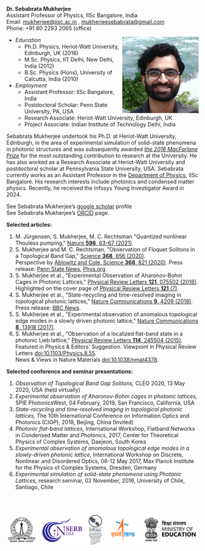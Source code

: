 **Dr. Sebabrata Mukherjee**<br />
Assistant Professor of Physics, IISc Bangalore, India <br />
Email: mukherjee@iisc.ac.in ,
mukherjeesebabrata@gmail.com <br />
Phone: +91 80 2293 2065 (office)

 
<img align="right" src="images/me.jpeg" width="200"/>

- *Education* 
  - Ph.D. Physics, Heriot-Watt University, Edinburgh, UK (2016) 
  - M.Sc. Physics, IIT Delhi, New Delhi, India (2012) 
  - B.Sc. Physics (Hons), University of Calcutta, India (2010) 
- *Employment* 
  - Assistant Professor: IISc Bangalore, India
  - Postdoctoral Scholar: Penn State University, PA, USA
  - Research Associate: Heriot-Watt University, Edinburgh, UK
  - Project Associate: Indian Institute of Technology Delhi, India



Sebabrata Mukherjee undertook his Ph.D. at Heriot-Watt University, Edinburgh, in the area of experimental simulation of solid-state phenomena in photonic structures and was subsequently awarded 
<a href="https://www.hw.ac.uk/uk/students/doc/macfarlane-fund-poster.pdf" target="_blank">*the 2016 MacFarlane Prize*</a> for the most outstanding contribution to research at the University. He has also worked as a Research Associate at Heriot-Watt University and postdoctoral scholar at Pennsylvania State University, USA. 
Sebabrata currently works as an Assistant Professor in the <a href="http://www.physics.iisc.ernet.in/people-faculty.php" target="_blank">Department of Physics</a>, IISc Bangalore.  His research interests include photonics and condensed matter physics. Recently, he received the Infosys Young Investigator Award in 2024. <br />


See Sebabrata Mukherjee’s <a href="https://scholar.google.co.uk/citations?hl=en&user=M29JjtAAAAAJ" target="_blank">google scholar</a> profile <br />
See Sebabrata Mukherjee’s <a href="https://orcid.org/0000-0003-1942-2521" target="_blank">ORCID</a> page. <br />

**Selected articles:**
1. M. Jürgensen, S. Mukherjee, M. C. Rechtsman "Quantized nonlinear Thouless pumping," [Nature **596**, 63-67 (2021)](https://doi.org/10.1038/s41586-021-03688-9).
2. S. Mukherjee and M. C. Rechtsman, "Observation of Floquet Solitons in a Topological Band Gap," [Science **368**, 856 (2020)](https://doi.org/10.1126/science.aba8725). <br /> Perspective by [Ablowitz and Cole, Science **368**, 821 (2020)](https://science.sciencemag.org/content/368/6493/821). Press release: [Penn State News](https://news.psu.edu/story/621552/2020/05/28/research/geometry-intricately-fabricated-glass-makes-light-trap-itself), [Phys.org](https://phys.org/news/2020-06-geometry-intricately-fabricated-glass.html).
3. S. Mukherjee et al., "Experimental Observation of Aharonov-Bohm Cages in Photonic Lattices," [Physical Review Letters **121**, 075502 (2018)](https://doi.org/10.1103/PhysRevLett.121.075502). Highlighted on the cover page of [Physical Review Letters **121** (7)](https://journals.aps.org/prl/issues/121/7).
4. S. Mukherjee et al., "State-recycling and time-resolved imaging in topological photonic lattices," [Nature Communications **9**, 4209 (2018)](https://doi.org/10.1038/s41467-018-06723-y). Press release: [BBC News](https://www.bbc.com/news/uk-scotland-46070122?SThisFB&fbclid=IwAR3Ln2qR31mAFf4uhu81kmCbJ13mMbOYWxq6Sm19EIHwQQM-ISZu1ALAscA).
5. S. Mukherjee et al., "Experimental observation of anomalous topological edge modes in a slowly driven photonic lattice," [Nature Communications **8**, 13918 (2017)](https://doi.org/10.1038/ncomms13918).
6. S. Mukherjee et al., "Observation of a localized flat-band state in a photonic Lieb lattice," [Physical Review Letters **114**, 245504 (2015)](https://doi.org/10.1103/PhysRevLett.114.245504). Featured in Physics & Editors' Suggestion. Viewpoint in Physical Review Letters [doi:10.1103/Physics.8.55](https://physics.aps.org/articles/v8/55). <br /> News & Views in Nature Materials [doi:10.1038/nmat4378](https://doi.org/10.1038/nmat4378).

**Selected conference and seminar presentations:**
1. *Observation of Topological Band Gap Solitons,* CLEO 2020, 13 May 2020, USA (held virtually)
2. *Experimental observation of Aharonov-Bohm cages in photonic lattices,* SPIE PhotonicsWest, 04 February, 2019, San Francisco, California, USA
3. *State-recycling and time-resolved imaging in topological photonic lattices,* The 10th International Conference on Information Optics and Photonics (CIOP), 2018, Beijing, China (Invited)
4. *Photonic flat-band lattices,* International Workshop, Flatband Networks in Condensed Matter and Photonics, 2017, Center for Theoretical Physics of Complex Systems, Daejeon, South Korea
5. *Experimental observation of anomalous topological edge modes in a slowly-driven photonic lattice,* International Workshop on Discrete, Nonlinear and Disordered Optics, 08-12 May 2017, Max Planck Institute for the Physics of Complex Systems, Dresden, Germany
6. *Experimental simulation of solid-state phenomena using Photonic Lattices,* research seminar, 02 November, 2016, University of Chile, Santiago, Chile


<br/><br/>


<p align="center">
<a href="https://iisc.ac.in/" target="_blank"><img src="imageN/Funding_logo/logo-all.png" width="600"/></a> 
</p>




<!---
<p align="center">
<a href="https://iisc.ac.in/" target="_blank"><img src="imageN/Funding_logo/IISc_Master_Seal_Black.jpg" width="70"/></a> 
<a href="https://www.isro.gov.in/Space_Technology_Cells.html" target="_blank"><img  src="imageN/Funding_logo/isro-logo.jpg" width="120"/></a>
<a href="https://www.serbonline.in/SERB/HomePage" target="_blank"><img  src="imageN/Funding_logo/serb_logo2.png" width="115"/></a> 
<a href="https://www.education.gov.in/higher_education" target="_blank"><img  src="imageN/Funding_logo/MoE_India_logo.png" width="140"/></a> 
</p>
-->

